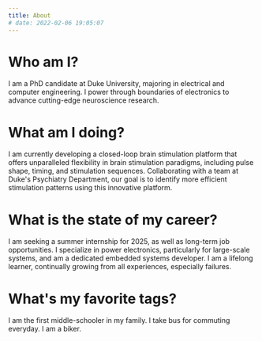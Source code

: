 ```yaml
---
title: About
# date: 2022-02-06 19:05:07
---
```


# Who am I?
I am a PhD candidate at Duke University, majoring in electrical and computer engineering. 
I power through boundaries of electronics to advance cutting-edge neuroscience research. 

# What am I doing?
I am currently developing a closed-loop brain stimulation platform that offers unparalleled flexibility in brain stimulation paradigms, including pulse shape, timing, and stimulation sequences. Collaborating with a team at Duke's Psychiatry Department, our goal is to identify more efficient stimulation patterns using this innovative platform.

# What is the state of my career?
I am seeking a summer internship for 2025, as well as long-term job opportunities. 
I specialize in power electronics, particularly for large-scale systems, and am a dedicated embedded systems developer. 
I am a lifelong learner, continually growing from all experiences, especially failures.

# What's my favorite tags?
I am the first middle-schooler in my family. 
I take bus for commuting everyday.
I am a biker. 
